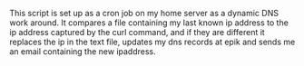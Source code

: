 This script is set up as a cron job on my home server as a dynamic DNS work around. It compares a file containing my last known ip address to the ip address captured by the curl command, and if they are different it replaces the ip in the text file, updates my dns records at epik and sends me an email containing the new ipaddress.
